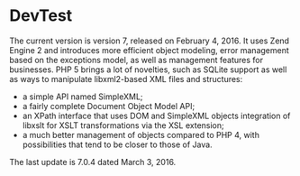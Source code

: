 # DevTest


The current version is version 7, released on February 4, 2016. It uses Zend Engine 2 and
introduces more efficient object modeling, error management based on the
exceptions model, as well as management features for businesses. PHP 5
brings a lot of novelties, such as SQLite support as well as ways to
manipulate libxml2-based XML files and structures:
 - a simple API named SimpleXML;
 - a fairly complete Document Object Model API;
 - an XPath interface that uses DOM and SimpleXML objects
integration of libxslt for XSLT transformations via the XSL extension;
 - a much better management of objects compared to PHP 4, with possibilities that
tend to be closer to those of Java.

The last update is 7.0.4 dated March 3, 2016.
